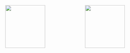 <div  style="display:flex;justify-content:space-around"> 
  <img style="flex:1" height="137px" width="50%" src="https://github-readme-stats.vercel.app/api?username=liquidGo&hide_title=true&hide_border=true&show_icons=trueline_height=21&text_color=000&icon_color=000&bg_color=0,ea6161,ffc64d,fffc4d,52fa5a&theme=graywhite" /> 
  <img style="flex:1" height="137px" width="50%" src="https://github-stats.ubrong.com/api/top-langs/?username=liquidGo&layout=compact&theme=tokyonight"/>
</div>

